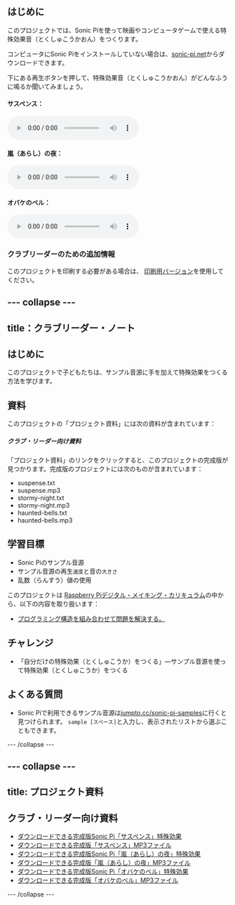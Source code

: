 ## はじめに

このプロジェクトでは、Sonic Piを使って映画やコンピュータゲームで使える特殊効果音（とくしゅこうかおん）をつくります。

コンピュータにSonic Piをインストールしていない場合は、[sonic-pi.net](https://sonic-pi.net/)からダウンロードできます。

<div id="audio-preview" class="pdf-hidden">
下にある再生ボタンを押して、特殊効果音（とくしゅこうかおん）がどんなふうに鳴るか聞いてみましょう。 

#### サスペンス： 
<audio controls preload> 
  <source src="resources/suspense.mp3" type="audio/mpeg"> 
お使いのブラウザは<code>audio</code>要素をサポートしていません。 
</audio> 

#### 嵐（あらし）の夜： 
<audio controls preload> 
  <source src="resources/stormy-night.mp3" type="audio/mpeg"> 
お使いのブラウザは<code>audio</code>要素をサポートしていません。 
</audio> 

#### オバケのベル： 
<audio controls preload> 
  <source src="resources/haunted-bells.mp3" type="audio/mpeg"> 
お使いのブラウザは<code>audio</code>要素をサポートしていません。 
</audio>
</div>

### クラブリーダーのための追加情報

このプロジェクトを印刷する必要がある場合は、 [印刷用バージョン](https://projects.raspberrypi.org/ja-JP/projects/special-effects/print)を使用してください。

--- collapse ---
---
title：クラブリーダー・ノート
---

## はじめに

このプロジェクトで子どもたちは、サンプル音源に手を加えて特殊効果をつくる方法を学びます。

## 資料

このプロジェクトの「プロジェクト資料」には次の資料が含まれています：

##### クラブ・リーダー向け資料

「プロジェクト資料」のリンクをクリックすると、このプロジェクトの完成版が見つかります。完成版のプロジェクトには次のものが含まれています：

* suspense.txt
* suspense.mp3
* stormy-night.txt
* stormy-night.mp3
* haunted-bells.txt
* haunted-bells.mp3

## 学習目標

* Sonic Piのサンプル音源
* サンプル音源の再生`速度`と音の`大きさ`
* 乱数（らんすう）値の使用

このプロジェクトは [Raspberry Piデジタル・メイキング・カリキュラム](http://rpf.io/curriculum)の中から、以下の内容を取り扱います：

* [プログラミング構造を組み合わせて問題を解決する。](https://www.raspberrypi.org/curriculum/programming/builder)

## チャレンジ

* 「自分だけの特殊効果（とくしゅこうか）をつくる」—サンプル音源を使って特殊効果（とくしゅこうか）をつくる

## よくある質問

* Sonic Piで利用できるサンプル音源は[jumpto.cc/sonic-pi-samples](http://jumpto.cc/sonic-pi-samples)に行くと見つけられます。 `sample [スペース]`と入力し、表示されたリストから選ぶこともできます。

--- /collapse ---

--- collapse ---
---
title: プロジェクト資料
---

## クラブ・リーダー向け資料

* [ダウンロードできる完成版Sonic Pi「サスペンス」特殊効果](resources/suspense.txt)
* [ダウンロードできる完成版「サスペンス」MP3ファイル](resources/suspense.mp3)
* [ダウンロードできる完成版Sonic Pi「嵐（あらし）の夜」特殊効果](resources/stormy-night.txt)
* [ダウンロードできる完成版「嵐（あらし）の夜」MP3ファイル](resources/stormy-night.mp3)
* [ダウンロードできる完成版Sonic Pi「オバケのベル」特殊効果](resources/haunted-bells.txt)
* [ダウンロードできる完成版「オバケのベル」MP3ファイル](resources/haunted-bells.mp3)

--- /collapse ---